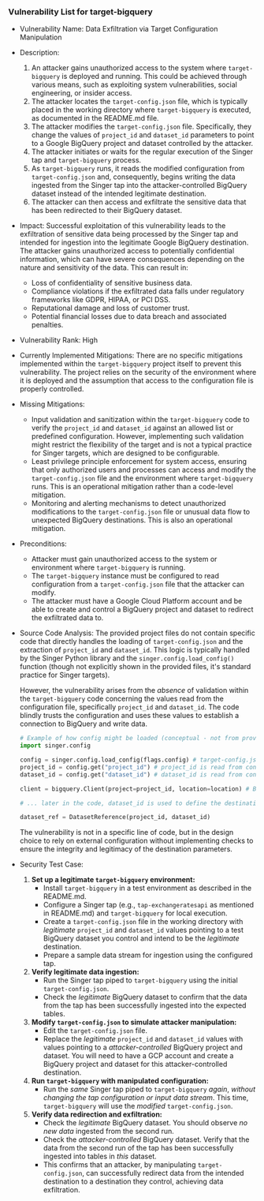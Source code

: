 ### Vulnerability List for target-bigquery

* Vulnerability Name: Data Exfiltration via Target Configuration Manipulation
* Description:
    1. An attacker gains unauthorized access to the system where `target-bigquery` is deployed and running. This could be achieved through various means, such as exploiting system vulnerabilities, social engineering, or insider access.
    2. The attacker locates the `target-config.json` file, which is typically placed in the working directory where `target-bigquery` is executed, as documented in the README.md file.
    3. The attacker modifies the `target-config.json` file. Specifically, they change the values of `project_id` and `dataset_id` parameters to point to a Google BigQuery project and dataset controlled by the attacker.
    4. The attacker initiates or waits for the regular execution of the Singer tap and `target-bigquery` process.
    5. As `target-bigquery` runs, it reads the modified configuration from `target-config.json` and, consequently, begins writing the data ingested from the Singer tap into the attacker-controlled BigQuery dataset instead of the intended legitimate destination.
    6. The attacker can then access and exfiltrate the sensitive data that has been redirected to their BigQuery dataset.
* Impact:
    Successful exploitation of this vulnerability leads to the exfiltration of sensitive data being processed by the Singer tap and intended for ingestion into the legitimate Google BigQuery destination. The attacker gains unauthorized access to potentially confidential information, which can have severe consequences depending on the nature and sensitivity of the data. This can result in:
    - Loss of confidentiality of sensitive business data.
    - Compliance violations if the exfiltrated data falls under regulatory frameworks like GDPR, HIPAA, or PCI DSS.
    - Reputational damage and loss of customer trust.
    - Potential financial losses due to data breach and associated penalties.
* Vulnerability Rank: High
* Currently Implemented Mitigations:
    There are no specific mitigations implemented within the `target-bigquery` project itself to prevent this vulnerability. The project relies on the security of the environment where it is deployed and the assumption that access to the configuration file is properly controlled.
* Missing Mitigations:
    - Input validation and sanitization within the `target-bigquery` code to verify the `project_id` and `dataset_id` against an allowed list or predefined configuration. However, implementing such validation might restrict the flexibility of the target and is not a typical practice for Singer targets, which are designed to be configurable.
    - Least privilege principle enforcement for system access, ensuring that only authorized users and processes can access and modify the `target-config.json` file and the environment where `target-bigquery` runs. This is an operational mitigation rather than a code-level mitigation.
    - Monitoring and alerting mechanisms to detect unauthorized modifications to the `target-config.json` file or unusual data flow to unexpected BigQuery destinations. This is also an operational mitigation.
* Preconditions:
    - Attacker must gain unauthorized access to the system or environment where `target-bigquery` is running.
    - The `target-bigquery` instance must be configured to read configuration from a `target-config.json` file that the attacker can modify.
    - The attacker must have a Google Cloud Platform account and be able to create and control a BigQuery project and dataset to redirect the exfiltrated data to.
* Source Code Analysis:
    The provided project files do not contain specific code that directly handles the loading of `target-config.json` and the extraction of `project_id` and `dataset_id`. This logic is typically handled by the Singer Python library and the `singer.config.load_config()` function (though not explicitly shown in the provided files, it's standard practice for Singer targets).

    However, the vulnerability arises from the *absence* of validation within the `target-bigquery` code concerning the values read from the configuration file, specifically `project_id` and `dataset_id`. The code blindly trusts the configuration and uses these values to establish a connection to BigQuery and write data.

    ```python
    # Example of how config might be loaded (conceptual - not from provided files, but illustrative)
    import singer.config

    config = singer.config.load_config(flags.config) # target-config.json is loaded here
    project_id = config.get("project_id") # project_id is read from config
    dataset_id = config.get("dataset_id") # dataset_id is read from config

    client = bigquery.Client(project=project_id, location=location) # BigQuery client is initialized with project_id from config

    # ... later in the code, dataset_id is used to define the destination dataset for data loading

    dataset_ref = DatasetReference(project_id, dataset_id)
    ```

    The vulnerability is not in a specific line of code, but in the design choice to rely on external configuration without implementing checks to ensure the integrity and legitimacy of the destination parameters.

* Security Test Case:
    1. **Set up a legitimate `target-bigquery` environment:**
        - Install `target-bigquery` in a test environment as described in the README.md.
        - Configure a Singer tap (e.g., `tap-exchangeratesapi` as mentioned in README.md) and `target-bigquery` for local execution.
        - Create a `target-config.json` file in the working directory with *legitimate* `project_id` and `dataset_id` values pointing to a test BigQuery dataset you control and intend to be the *legitimate* destination.
        - Prepare a sample data stream for ingestion using the configured tap.
    2. **Verify legitimate data ingestion:**
        - Run the Singer tap piped to `target-bigquery` using the initial `target-config.json`.
        - Check the *legitimate* BigQuery dataset to confirm that the data from the tap has been successfully ingested into the expected tables.
    3. **Modify `target-config.json` to simulate attacker manipulation:**
        - Edit the `target-config.json` file.
        - Replace the *legitimate* `project_id` and `dataset_id` values with values pointing to a *attacker-controlled* BigQuery project and dataset. You will need to have a GCP account and create a BigQuery project and dataset for this attacker-controlled destination.
    4. **Run `target-bigquery` with manipulated configuration:**
        - Run the *same* Singer tap piped to `target-bigquery` *again*, *without changing the tap configuration or input data stream*. This time, `target-bigquery` will use the *modified* `target-config.json`.
    5. **Verify data redirection and exfiltration:**
        - Check the *legitimate* BigQuery dataset. You should observe *no new data* ingested from the second run.
        - Check the *attacker-controlled* BigQuery dataset. Verify that the data from the second run of the tap has been successfully ingested into tables in *this* dataset.
        - This confirms that an attacker, by manipulating `target-config.json`, can successfully redirect data from the intended destination to a destination they control, achieving data exfiltration.